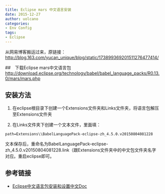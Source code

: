 ```yaml
---
title: Eclipse mars 中文语言安装
date: 2015-12-27
author: uolcano
categories: 
- Env Config
tags:
- Eclipse
---
```


从网易博客搬运过来，原链接：http://blog.163.com/yucan_unique/blog/static/173899369201511276477414/

##　下载Eclipse mars中文语言包
http://download.eclipse.org/technology/babel/babel_language_packs/R0.13.0/mars/mars.php

## 安装方法
1. 在eclipse根目录下创建一个Extensions文件夹和Links文件夹，将语言包解压至Extensions文件夹

2. 在Links文件夹下创建一个文本文件，里面填：

```text
path=Extensions\\BabelLanguagePack-eclipse-zh_4.5.0.v20150804081228
```

文本保存后，重命名为BabelLanguagePack-eclipse-zh_4.5.0.v20150804081228.link（跟Extensions文件夹中的中文包文件夹名字对应。重启eclipse即可。

## 参考链接
- [Eclipse中文语言包安装和设置中文Doc](http://www.cnblogs.com/IPrograming/archive/2012/12/17/Eclipse_Config.html)